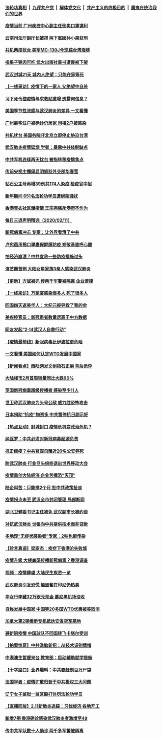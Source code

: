 ####  [法轮功真相](../../../../basic/blob/master/README.md?t=02121852) &nbsp;|&nbsp; [九评共产党](../../../../9ping.md/blob/master/README.md?t=02121852) &nbsp;|&nbsp; [解体党文化](../../../../jtdwh.md/blob/master/README.md?t=02121852)  &nbsp;|&nbsp; [共产主义的终极目的](../../../../gczydzjmd.md/blob/master/README.md?t=02121852) &nbsp;|&nbsp; [魔鬼在统治我们的世界](../../../../mgztzwmdsj.md/blob/master/README.md?t=02121852) 

#### [疫情当前 广州疾控中心副主任倒卖口罩谋利](../pages/nsc413/n11863107.md?t=02121852) 

#### [云南司法厅副厅长被捕 两下属因孙小果获刑](../pages/nsc413/n11863132.md?t=02121852) 

#### [共机两度扰台 美军MC-130J今现踪台湾海峡](../pages/nsc413/n11863241.md?t=02121852) 

#### [指果子狸肉可吃 武大出版社童书遭轰被下架](../pages/nsc413/n11862673.md?t=02121852) 

#### [武汉封城21天 城内人绝望：只能在家等死](../pages/nsc413/n11863041.md?t=02121852) 


#### [【一线采访】疫情下的一家人 父绝望中自杀](../pages/nsc413/n11862799.md?t=02121852) 

#### [习下死令控疫情与求救贴激增 透露何信息？](../pages/nsc413/n11862416.md?t=02121852) 

#### [美国季节性流感与武汉肺炎的差异 一文看懂](../pages/nsc413/n11862428.md?t=02121852) 

#### [广州豪宅住户被确诊仍居家 同楼2户被感染](../pages/nsc413/n11862531.md?t=02121852) 

#### [共机扰台 美国务院吁北京立即停止胁迫台湾](../pages/nsc413/n11862556.md?t=02121852) 

#### [武汉肺炎疫情延烧 学者：暴露中共体制缺点](../pages/nsc413/n11862618.md?t=02121852) 

#### [中共军机连续两天扰台 被指转移疫情焦点](../pages/nsc413/n11862488.md?t=02121852) 

#### [传前央视主播邱启明怒怼外交部华春莹](../pages/nsc413/n11862483.md?t=02121852) 

#### [钻石公主号再增39例共174人染疫 检疫官中招](../pages/nsc413/n11862422.md?t=02121852) 

#### [新年期间 651名法轮功学员遭绑架骚扰](../pages/nsc413/n11860941.md?t=02121852) 

#### [香港青衣社区爆疫情 王宗尧痛斥港府不作为](../pages/nsc413/n11862235.md?t=02121852) 

#### [每日三退声明精选（2020/02/11）](../pages/nsc413/n11862517.md?t=02121852) 

#### [新冠病毒冲击 专家：让外界看清了中共](../pages/nsc413/n11862280.md?t=02121852) 

#### [卢宛茵用棉口罩裹保鲜膜防疫 郑敬基直呼心酸](../pages/nsc413/n11861871.md?t=02121852) 

#### [怕经济崩溃？中共宣称一些防疫措施过头](../pages/nsc413/n11861909.md?t=02121852) 

#### [演艺圈首例 大陆女星家族3亲人感染武汉肺炎](../pages/nsc413/n11861754.md?t=02121852) 

#### [【更新】方斌被抓 传两千军警被隔离 企业苦撑](../pages/nsc413/n11801312.md?t=02121852) 

#### [【一线采访】万家宴感染很多人 死了很多人](../pages/nsc413/n11862088.md?t=02121852) 

#### [回国四天返美华人：大纪元报导救了我的命](../pages/nsc413/n11862181.md?t=02121852) 

#### [美疾控官员：新冠患者数量远高于中方数据](../pages/nsc413/n11862256.md?t=02121852) 

#### [网友发起“2·14武汉人自救行动”](../pages/nsc413/n11860738.md?t=02121852) 

#### [【疫情最前线】新冠病毒比伊波拉更危险](../pages/nsc413/n11862199.md?t=02121852) 

#### [一文看懂 美国如何认定WTO发展中国家](../pages/nsc413/n11862051.md?t=02121852) 

#### [【新闻看点】西陆网发文剑指石正丽 背后诡异](../pages/nsc413/n11861792.md?t=02121852) 

#### [大陆楼市2月首周销量同比大跌90%](../pages/nsc413/n11862004.md?t=02121852) 

#### [英国新冠病毒超级传播者 感染至少11人](../pages/nsc413/n11862023.md?t=02121852) 

#### [世卫称武汉肺炎为头号公敌 威力胜恐怖攻击](../pages/nsc413/n11861982.md?t=02121852) 

#### [日本捐助“抗疫”物资多 中共暂停抗日剧示好](../pages/nsc413/n11861849.md?t=02121852) 

#### [【热点互动】封城封口 疫情危机变政治危机？](../pages/nsc413/n11861946.md?t=02121852) 

#### [纳瓦罗：中共必须对新冠病毒起源负责](../pages/nsc413/n11861810.md?t=02121852) 

#### [抗击瘟疫？中共官媒自曝近20名公安猝死](../pages/nsc413/n11861657.md?t=02121852) 

#### [防武汉肺炎 行业巨头纷纷退出世界移动大会](../pages/nsc413/n11861795.md?t=02121852) 

#### [疫情重创大陆经济  企业苦撑恐“灭顶”](../pages/nsc413/n11861767.md?t=02121852) 

#### [陆企叫苦：只能撑2个月 批中共政策扯淡](../pages/nsc413/n11861607.md?t=02121852) 

#### [疫情拐点未至 武汉全市封闭管理 局部断网](../pages/nsc413/n11861690.md?t=02121852) 

#### [湖北卫健委书记主任被免 武汉副市长被约谈](../pages/nsc413/n11861292.md?t=02121852) 

#### [对抗武汉肺炎 世银向中共提供技术而非贷款](../pages/nsc413/n11861652.md?t=02121852) 

#### [多地现“无症状感染者”专家：2秒也能传染](../pages/nsc413/n11861604.md?t=02121852) 

#### [【珍言真语】梁家杰：疫症下香港沦失败城](../pages/nsc413/n11861588.md?t=02121852) 

#### [疫情升级 大楼粪渠传播新冠病毒？香港调查](../pages/nsc413/n11861556.md?t=02121852) 

#### [视频：疫情肆虐 大陆民生疾苦一览](../pages/nsc413/n11858659.md?t=02121852) 

#### [武汉肺炎引发恐慌 蝙蝠餐在印尼仍热卖](../pages/nsc413/n11861352.md?t=02121852) 

#### [华女行李藏32万欧元现金 慕尼黑机场没收](../pages/nsc413/n11861043.md?t=02121852) 

#### [自称发展中国家 中国等20多国WTO优惠被美取消](../pages/nsc413/n11861213.md?t=02121852) 

#### [加拿大第2架撤侨专机抵达安省空军基地](../pages/nsc413/n11861404.md?t=02121852) 

#### [避新冠疫情 中国球队不回国转飞卡塔尔受训](../pages/nsc413/n11861447.md?t=02121852) 

#### [【拍案惊奇】中共洗脑新招：AI技术识别情绪](../pages/nsc413/n11860089.md?t=02121852) 

#### [中港澳生暂缓来台 教育部：启动辅助就学措施](../pages/nsc413/n11861153.md?t=02121852) 

#### [【十字路口】业界爆料：中共要赶制百万尸袋](../pages/nsc413/n11860064.md?t=02121852) 

#### [法国学者：疫情扩散归咎于中共极权三大问题](../pages/nsc413/n11861165.md?t=02121852) 

#### [辽宁女子监狱一监区殴打体罚法轮功学员](../pages/nsc413/n11856276.md?t=02121852) 

#### [【直播回放】2.11新肺炎追踪：习忧经济 各地开工](../pages/nsc413/n11861169.md?t=02121852) 

#### [新增7例 香港确诊感染武汉肺炎者激增至49](../pages/nsc413/n11861098.md?t=02121852) 

#### [传中共军队数十人确诊 两千多军警被隔离](../pages/nsc413/n11860992.md?t=02121852) 

